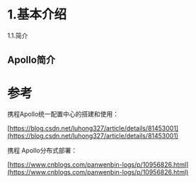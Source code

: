 # 1.基本介绍

1.1.简介

## Apollo简介

# 参考

携程Apollo统一配置中心的搭建和使用：

[https://blog.csdn.net/luhong327/article/details/81453001](https://blog.csdn.net/luhong327/article/details/81453001)

携程 Apollo分布式部署：

[https://www.cnblogs.com/panwenbin-logs/p/10956826.html](https://www.cnblogs.com/panwenbin-logs/p/10956826.html)

